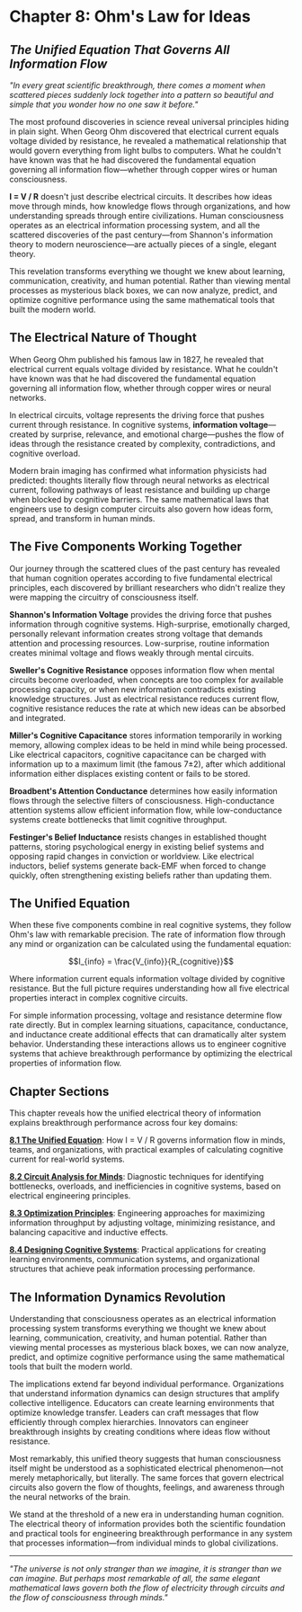 # Chapter 8: Ohm's Law for Ideas
## *The Unified Equation That Governs All Information Flow*

*"In every great scientific breakthrough, there comes a moment when scattered pieces suddenly lock together into a pattern so beautiful and simple that you wonder how no one saw it before."*

The most profound discoveries in science reveal universal principles hiding in plain sight. When Georg Ohm discovered that electrical current equals voltage divided by resistance, he revealed a mathematical relationship that would govern everything from light bulbs to computers. What he couldn't have known was that he had discovered the fundamental equation governing all information flow—whether through copper wires or human consciousness.

**I = V / R** doesn't just describe electrical circuits. It describes how ideas move through minds, how knowledge flows through organizations, and how understanding spreads through entire civilizations. Human consciousness operates as an electrical information processing system, and all the scattered discoveries of the past century—from Shannon's information theory to modern neuroscience—are actually pieces of a single, elegant theory.

This revelation transforms everything we thought we knew about learning, communication, creativity, and human potential. Rather than viewing mental processes as mysterious black boxes, we can now analyze, predict, and optimize cognitive performance using the same mathematical tools that built the modern world.

## The Electrical Nature of Thought

When Georg Ohm published his famous law in 1827, he revealed that electrical current equals voltage divided by resistance. What he couldn't have known was that he had discovered the fundamental equation governing all information flow, whether through copper wires or neural networks.

In electrical circuits, voltage represents the driving force that pushes current through resistance. In cognitive systems, **information voltage**—created by surprise, relevance, and emotional charge—pushes the flow of ideas through the resistance created by complexity, contradictions, and cognitive overload.

Modern brain imaging has confirmed what information physicists had predicted: thoughts literally flow through neural networks as electrical current, following pathways of least resistance and building up charge when blocked by cognitive barriers. The same mathematical laws that engineers use to design computer circuits also govern how ideas form, spread, and transform in human minds.

## The Five Components Working Together

Our journey through the scattered clues of the past century has revealed that human cognition operates according to five fundamental electrical principles, each discovered by brilliant researchers who didn't realize they were mapping the circuitry of consciousness itself.

**Shannon's Information Voltage** provides the driving force that pushes information through cognitive systems. High-surprise, emotionally charged, personally relevant information creates strong voltage that demands attention and processing resources. Low-surprise, routine information creates minimal voltage and flows weakly through mental circuits.

**Sweller's Cognitive Resistance** opposes information flow when mental circuits become overloaded, when concepts are too complex for available processing capacity, or when new information contradicts existing knowledge structures. Just as electrical resistance reduces current flow, cognitive resistance reduces the rate at which new ideas can be absorbed and integrated.

**Miller's Cognitive Capacitance** stores information temporarily in working memory, allowing complex ideas to be held in mind while being processed. Like electrical capacitors, cognitive capacitance can be charged with information up to a maximum limit (the famous 7±2), after which additional information either displaces existing content or fails to be stored.

**Broadbent's Attention Conductance** determines how easily information flows through the selective filters of consciousness. High-conductance attention systems allow efficient information flow, while low-conductance systems create bottlenecks that limit cognitive throughput.

**Festinger's Belief Inductance** resists changes in established thought patterns, storing psychological energy in existing belief systems and opposing rapid changes in conviction or worldview. Like electrical inductors, belief systems generate back-EMF when forced to change quickly, often strengthening existing beliefs rather than updating them.

## The Unified Equation

When these five components combine in real cognitive systems, they follow Ohm's law with remarkable precision. The rate of information flow through any mind or organization can be calculated using the fundamental equation:

$$I_{info} = \frac{V_{info}}{R_{cognitive}}$$

Where information current equals information voltage divided by cognitive resistance. But the full picture requires understanding how all five electrical properties interact in complex cognitive circuits.

For simple information processing, voltage and resistance determine flow rate directly. But in complex learning situations, capacitance, conductance, and inductance create additional effects that can dramatically alter system behavior. Understanding these interactions allows us to engineer cognitive systems that achieve breakthrough performance by optimizing the electrical properties of information flow.

## Chapter Sections

This chapter reveals how the unified electrical theory of information explains breakthrough performance across four key domains:

**[8.1 The Unified Equation](08_01_the_unified_equation.md)**: How I = V / R governs information flow in minds, teams, and organizations, with practical examples of calculating cognitive current for real-world systems.

**[8.2 Circuit Analysis for Minds](08_02_circuit_analysis.md)**: Diagnostic techniques for identifying bottlenecks, overloads, and inefficiencies in cognitive systems, based on electrical engineering principles.

**[8.3 Optimization Principles](08_03_optimization_principles.md)**: Engineering approaches for maximizing information throughput by adjusting voltage, minimizing resistance, and balancing capacitive and inductive effects.

**[8.4 Designing Cognitive Systems](08_04_system_design.md)**: Practical applications for creating learning environments, communication systems, and organizational structures that achieve peak information processing performance.

## The Information Dynamics Revolution

Understanding that consciousness operates as an electrical information processing system transforms everything we thought we knew about learning, communication, creativity, and human potential. Rather than viewing mental processes as mysterious black boxes, we can now analyze, predict, and optimize cognitive performance using the same mathematical tools that built the modern world.

The implications extend far beyond individual performance. Organizations that understand information dynamics can design structures that amplify collective intelligence. Educators can create learning environments that optimize knowledge transfer. Leaders can craft messages that flow efficiently through complex hierarchies. Innovators can engineer breakthrough insights by creating conditions where ideas flow without resistance.

Most remarkably, this unified theory suggests that human consciousness itself might be understood as a sophisticated electrical phenomenon—not merely metaphorically, but literally. The same forces that govern electrical circuits also govern the flow of thoughts, feelings, and awareness through the neural networks of the brain.

We stand at the threshold of a new era in understanding human cognition. The electrical theory of information provides both the scientific foundation and practical tools for engineering breakthrough performance in any system that processes information—from individual minds to global civilizations.

---

*"The universe is not only stranger than we imagine, it is stranger than we can imagine. But perhaps most remarkable of all, the same elegant mathematical laws govern both the flow of electricity through circuits and the flow of consciousness through minds."* 